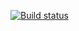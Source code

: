 [![Build status](https://ci.appveyor.com/api/projects/status/k1rs6vg4nmovcn0u?svg=true)](https://ci.appveyor.com/project/VladimirSKLV/selenide2-2)